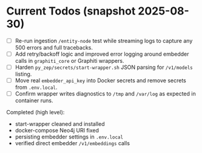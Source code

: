 # Current Todos (snapshot 2025-08-30)

- [ ] Re-run ingestion `/entity-node` test while streaming logs to capture any 500 errors and full tracebacks.
- [ ] Add retry/backoff logic and improved error logging around embedder calls in `graphiti_core` or Graphiti wrappers.
- [ ] Harden `py_zep/secrets/start-wrapper.sh` JSON parsing for `/v1/models` listing.
- [ ] Move real `embedder_api_key` into Docker secrets and remove secrets from `.env.local`.
- [ ] Confirm wrapper writes diagnostics to `/tmp` and `/var/log` as expected in container runs.

Completed (high level):
- start-wrapper cleaned and installed
- docker-compose Neo4j URI fixed
- persisting embedder settings in `.env.local`
- verified direct embedder `/v1/embeddings` calls
